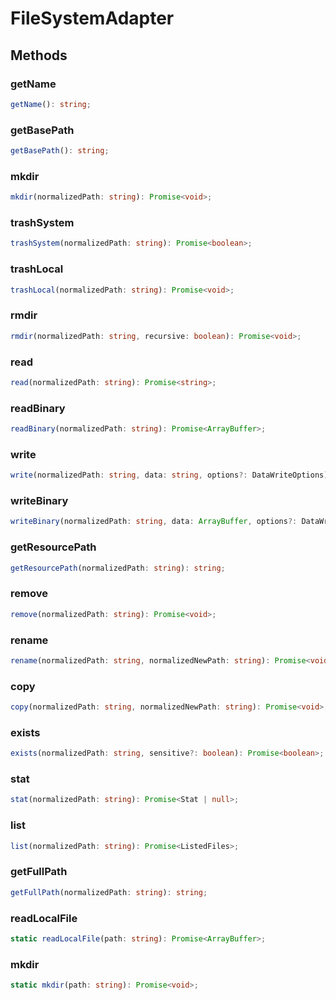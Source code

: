 # FileSystemAdapter



## Methods

### getName

```ts
getName(): string;
```



### getBasePath

```ts
getBasePath(): string;
```



### mkdir

```ts
mkdir(normalizedPath: string): Promise<void>;
```



### trashSystem

```ts
trashSystem(normalizedPath: string): Promise<boolean>;
```



### trashLocal

```ts
trashLocal(normalizedPath: string): Promise<void>;
```



### rmdir

```ts
rmdir(normalizedPath: string, recursive: boolean): Promise<void>;
```



### read

```ts
read(normalizedPath: string): Promise<string>;
```



### readBinary

```ts
readBinary(normalizedPath: string): Promise<ArrayBuffer>;
```



### write

```ts
write(normalizedPath: string, data: string, options?: DataWriteOptions): Promise<void>;
```



### writeBinary

```ts
writeBinary(normalizedPath: string, data: ArrayBuffer, options?: DataWriteOptions): Promise<void>;
```



### getResourcePath

```ts
getResourcePath(normalizedPath: string): string;
```



### remove

```ts
remove(normalizedPath: string): Promise<void>;
```



### rename

```ts
rename(normalizedPath: string, normalizedNewPath: string): Promise<void>;
```



### copy

```ts
copy(normalizedPath: string, normalizedNewPath: string): Promise<void>;
```



### exists

```ts
exists(normalizedPath: string, sensitive?: boolean): Promise<boolean>;
```



### stat

```ts
stat(normalizedPath: string): Promise<Stat | null>;
```



### list

```ts
list(normalizedPath: string): Promise<ListedFiles>;
```



### getFullPath

```ts
getFullPath(normalizedPath: string): string;
```



### readLocalFile

```ts
static readLocalFile(path: string): Promise<ArrayBuffer>;
```



### mkdir

```ts
static mkdir(path: string): Promise<void>;
```



